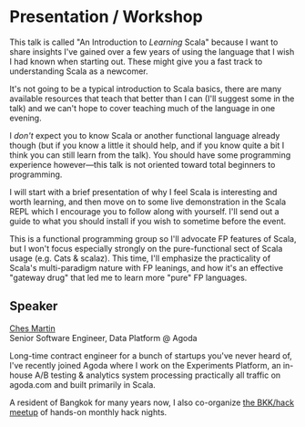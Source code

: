 Presentation / Workshop
=======================

This talk is called "An Introduction to _Learning_ Scala" because I want to share insights I've gained over a few years of using the language that I wish I had known when starting out. These might give you a fast track to understanding Scala as a newcomer.

It's not going to be a typical introduction to Scala basics, there are many available resources that teach that better than I can (I'll suggest some in the talk) and we can't hope to cover teaching much of the language in one evening.

I _don't_ expect you to know Scala or another functional language already though (but if you know a little it should help, and if you know quite a bit I think you can still learn from the talk). You should have some programming experience however—this talk is not oriented toward total beginners to programming.

I will start with a brief presentation of why I feel Scala is interesting and worth learning, and then move on to some live demonstration in the Scala REPL which I encourage you to follow along with yourself. I'll send out a guide to what you should install if you wish to sometime before the event.

This is a functional programming group so I'll advocate FP features of Scala, but I won't focus especially strongly on the pure-functional sect of Scala usage (e.g. Cats & scalaz). This time, I'll emphasize the practicality of Scala's multi-paradigm nature with FP leanings, and how it's an effective "gateway drug" that led me to learn more "pure" FP languages.

Speaker
-------

[Ches Martin](https://www.linkedin.com/in/chesmartin)<br>
Senior Software Engineer, Data Platform @ Agoda

Long-time contract engineer for a bunch of startups you've never heard of, I've recently joined Agoda where I work on the Experiments Platform, an in-house A/B testing & analytics system processing practically all traffic on agoda.com and built primarily in Scala.

A resident of Bangkok for many years now, I also co-organize [the BKK/hack meetup][bkkhack] of hands-on monthly hack nights.

[bkkhack]: https://www.meetup.com/bkkhack/

